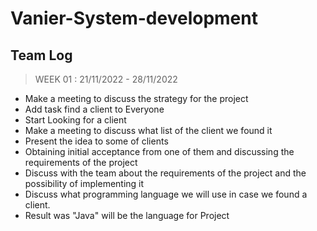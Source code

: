 # Vanier-System-development

## Team Log

> WEEK 01 :   21/11/2022 - 28/11/2022

- Make a meeting to discuss the strategy for the project
- Add task find a client to Everyone
- Start Looking for a client
- Make a meeting to discuss what list of the client we found it
- Present the idea to some of clients
- Obtaining initial acceptance from one of them and discussing the requirements of the project
- Discuss with the team about the requirements of the project and the possibility of implementing it
- Discuss what programming language we will use in case we found a client. 
- Result was "Java" will be the language for Project
